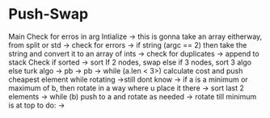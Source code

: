 # Push-Swap
Main
    Check for erros in arg
	Intialize
		-> this is gonna take an array eitherway, from split or std
		-> check for errors
		-> if string (argc == 2) then take the string and convert it to an array of ints
		-> check for duplicates
		-> append to stack
	Check if sorted
		-> sort
	If 2 nodes, swap
	else if 3 nodes, sort 3 algo
	else turk algo
		-> pb
		-> pb
		-> while (a.len < 3>) calculate cost and push cheapest element while rotating
			->still dont know
			-> if a is a minimum or maximum of b, then rotate in a way where u place it there
		-> sort last 2 elements
		-> while (b) push to a and rotate as needed
		-> rotate till minimum is at top
to do:
	-> 